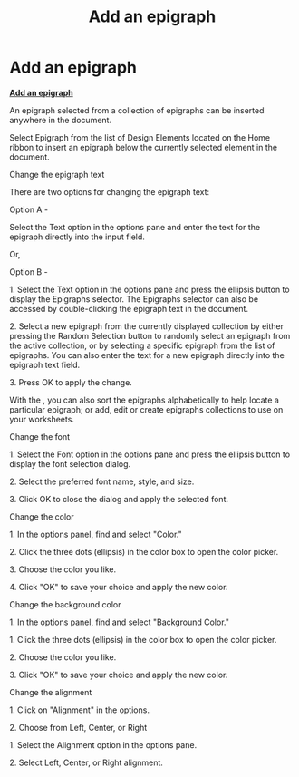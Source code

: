 ﻿---
title: Add an epigraph
category: reference
---

# Add an epigraph

**<u>Add an epigraph</u>**

An epigraph selected from a collection of epigraphs can be inserted anywhere in the document.

Select Epigraph from the list of Design Elements located on the Home ribbon to insert an epigraph below the currently selected element in the document.

Change the epigraph text

There are two options for changing the epigraph text:

Option A -

Select the Text option in the options pane and enter the text for the epigraph directly into the input field.

Or,

Option B -

1\. Select the Text option in the options pane and press the ellipsis button to display the Epigraphs selector. The Epigraphs selector can also be accessed by double-clicking the epigraph text in the document.

2\. Select a new epigraph from the currently displayed collection by either pressing the Random Selection button to randomly select an epigraph from the active collection, or by selecting a specific epigraph from the list of epigraphs. You can also enter the text for a new epigraph directly into the epigraph text field.

3\. Press OK to apply the change.

With the , you can also sort the epigraphs alphabetically to help locate a particular epigraph; or add, edit or create epigraphs collections to use on your worksheets.

Change the font

1\. Select the Font option in the options pane and press the ellipsis button to display the font selection dialog.

2\. Select the preferred font name, style, and size.

3\. Click OK to close the dialog and apply the selected font.

Change the color

1\. In the options panel, find and select "Color."

2\. Click the three dots (ellipsis) in the color box to open the color picker.

3\. Choose the color you like.

4\. Click "OK" to save your choice and apply the new color.

Change the background color

1\. In the options panel, find and select "Background Color."

1\. Click the three dots (ellipsis) in the color box to open the color picker.

2\. Choose the color you like.

3\. Click "OK" to save your choice and apply the new color.

Change the alignment

1\. Click on "Alignment" in the options.

2\. Choose from Left, Center, or Right

1\. Select the Alignment option in the options pane.

2\. Select Left, Center, or Right alignment.
